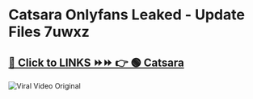 
 # Catsara Onlyfans Leaked - Update Files 7uwxz

## <h2><a href="https://clipsfans.com/Catsara&ref=git">🔗 Click to LINKS ⏩⏩ 👉 🟢 Catsara </a></h2>

<a href="https://clipsfans.com/Catsara&ref=git" rel="nofollow" data-target="animated-image.originalLink"><img src="https://i.ibb.co.com/xMMVF88/686577567.gif" alt="Viral Video Original" style="max-width: 100%; display: inline-block;" data-target="animated-image.originalImage"></a>

